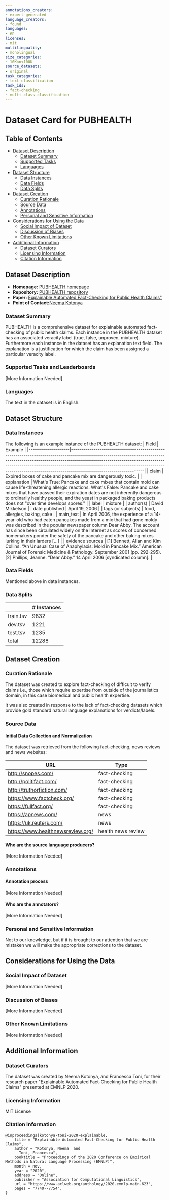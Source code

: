```yaml
---
annotations_creators:
- expert-generated
language_creators:
- found
languages:
- en
licenses:
- mit
multilinguality:
- monolingual
size_categories:
- 10K<n<100K
source_datasets:
- original
task_categories:
- text-classification
task_ids:
- fact-checking
- multi-class-classification
---
```


# Dataset Card for PUBHEALTH

## Table of Contents
- [Dataset Description](#dataset-description)
  - [Dataset Summary](#dataset-summary)
  - [Supported Tasks](#supported-tasks-and-leaderboards)
  - [Languages](#languages)
- [Dataset Structure](#dataset-structure)
  - [Data Instances](#data-instances)
  - [Data Fields](#data-instances)
  - [Data Splits](#data-instances)
- [Dataset Creation](#dataset-creation)
  - [Curation Rationale](#curation-rationale)
  - [Source Data](#source-data)
  - [Annotations](#annotations)
  - [Personal and Sensitive Information](#personal-and-sensitive-information)
- [Considerations for Using the Data](#considerations-for-using-the-data)
  - [Social Impact of Dataset](#social-impact-of-dataset)
  - [Discussion of Biases](#discussion-of-biases)
  - [Other Known Limitations](#other-known-limitations)
- [Additional Information](#additional-information)
  - [Dataset Curators](#dataset-curators)
  - [Licensing Information](#licensing-information)
  - [Citation Information](#citation-information)

## Dataset Description

- **Homepage:** [PUBHEALTH homepage](https://github.com/neemakot/Health-Fact-Checking)
- **Repository:** [PUBHEALTH repository](https://github.com/neemakot/Health-Fact-Checking/blob/master/data/DATASHEET.md)
- **Paper:** [Explainable Automated Fact-Checking for Public Health Claims"](https://arxiv.org/abs/2010.09926)
- **Point of Contact:**[Neema Kotonya](mailto:nk2418@ic.ac.uk)

### Dataset Summary

PUBHEALTH is a comprehensive dataset for explainable automated fact-checking of public health claims. Each instance in the PUBHEALTH dataset has an associated veracity label (true, false, unproven, mixture). Furthermore each instance in the dataset has an explanation text field. The explanation is a justification for which the claim has been assigned a particular veracity label.

### Supported Tasks and Leaderboards

[More Information Needed]

### Languages

The text in the dataset is in English.

## Dataset Structure

### Data Instances

The following is an example instance of the PUBHEALTH dataset:
| Field              | Example                                                                                                                                                                                                                                                                                                                                                    |
|--------------------|------------------------------------------------------------------------------------------------------------------------------------------------------------------------------------------------------------------------------------------------------------------------------------------------------------------------------------------------------------|
| claim              | Expired boxes of cake and pancake mix are dangerously toxic.                                                                                                                                                                                                                                                                                               |
| explanation        | What's True: Pancake and cake mixes that contain mold can cause life-threatening allergic reactions. What's False: Pancake and cake mixes that have passed their expiration dates are not inherently dangerous to ordinarily healthy people, and the yeast in packaged baking products does not "over time develops spores."                               |
| label              | mixture                                                                                                                                                                                                                                                                                                                                                    |
| author(s)          | David Mikkelson                                                                                                                                                                                                                                                                                                                                            |
| date published     | April 19, 2006                                                                                                                                                                                                                                                                                                                                             |
| tags (or subjects) | food, allergies, baking, cake                                                                                                                                                                                                                                                                                                                              |
| main\_text         | In April 2006, the experience of a 14-year-old who had eaten pancakes made from a mix that had gone moldy was described in the popular newspaper column Dear Abby. The account has since been circulated widely on the Internet as scores of concerned homemakers ponder the safety of the pancake and other baking mixes lurking in their larders \[...\] |
| evidence sources   | \[1\] Bennett, Allan and Kim Collins. “An Unusual Case of Anaphylaxis: Mold in Pancake Mix.” American Journal of Forensic Medicine & Pathology. September 2001 (pp. 292-295). \[2\] Phillips, Jeanne. “Dear Abby.” 14 April 2006 \[syndicated column\].                                                                                                    |

### Data Fields

Mentioned above in data instances.

### Data Splits

|           | # Instances |
|-----------|-------------|
| train.tsv | 9832        |
| dev.tsv   | 1221        |
| test.tsv  | 1235        |
| total     | 12288       |


## Dataset Creation

### Curation Rationale

The dataset was created to explore fact-checking of difficult to verify claims i.e., those which require expertise from outside of the journalistics domain, in this case biomedical and public health expertise.

It was also created in response to the lack of fact-checking datasets which provide gold standard natural language explanations for verdicts/labels.

### Source Data

#### Initial Data Collection and Normalization

The dataset was retrieved from the following fact-checking, news reviews and news websites:

| URL                               | Type               |
|-----------------------------------|--------------------|
| http://snopes.com/                | fact-checking      |
| http://politifact.com/            | fact-checking      |
| http://truthorfiction.com/        | fact-checking      |
| https://www.factcheck.org/        | fact-checking      |
| https://fullfact.org/             | fact-checking      |
| https://apnews.com/               | news               |
| https://uk.reuters.com/           | news               |
| https://www.healthnewsreview.org/ | health news review |

#### Who are the source language producers?

[More Information Needed]

### Annotations

#### Annotation process

[More Information Needed]

#### Who are the annotators?

[More Information Needed]

### Personal and Sensitive Information

Not to our knowledge, but if it is brought to our attention that we are mistaken we will make the appropriate corrections to the dataset.

## Considerations for Using the Data

### Social Impact of Dataset

[More Information Needed]

### Discussion of Biases

[More Information Needed]

### Other Known Limitations

[More Information Needed]

## Additional Information

### Dataset Curators

The dataset was created by Neema Kotonya, and Francesca Toni, for their research paper "Explainable Automated Fact-Checking for Public Health Claims" presented at EMNLP 2020.

### Licensing Information

MIT License

### Citation Information
```
@inproceedings{kotonya-toni-2020-explainable,
    title = "Explainable Automated Fact-Checking for Public Health Claims",
    author = "Kotonya, Neema  and
      Toni, Francesca",
    booktitle = "Proceedings of the 2020 Conference on Empirical Methods in Natural Language Processing (EMNLP)",
    month = nov,
    year = "2020",
    address = "Online",
    publisher = "Association for Computational Linguistics",
    url = "https://www.aclweb.org/anthology/2020.emnlp-main.623",
    pages = "7740--7754",
}
```
